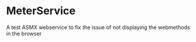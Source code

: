 # MeterService
A test ASMX webservice to fix the issue of not displaying the webmethods in the browser
